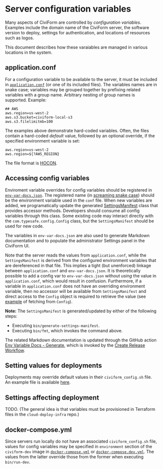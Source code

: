 # Server configuration variables

Many aspects of CiviForm are controlled by *configuration variables*. Examples include the domain name of the CiviForm server, the software version to deploy, settings for authentication, and locations of resources such as logos.

This document describes how these varaiables are managed in various locations in the system.

## application.conf

For a configuration variable to be available to the server, it must be included in [`application.conf`](https://github.com/civiform/civiform/blob/main/server/conf/application.conf) (or one of its included files). The variables names are in snake case; variables may be grouped together by prefixing related variables with a group name. Arbitrary nesting of group names is supported. Example:

```
## AWS
aws.region=us-west-2
aws.s3.bucket=civiform-local-s3
aws.s3.filelimitmb=100
```

The examples above demonstrate hard-coded variables. Often, the files contain a hard-coded *default* value, followed by an optional override, if the specified environment variable is set:

```
aws.region=us-west-2
aws.region=${?AWS_REGION}
```

The file format is [HOCON](https://www.playframework.com/documentation/2.8.x/ConfigFile).

## Accessing config variables

Enviroment variable overrides for config variables should be registered in [`env-var-docs.json`](https://github.com/civiform/civiform/blob/main/server/conf/env-var-docs.json). The registered name (in [screaming snake case](https://en.wiktionary.org/wiki/screaming_snake_case)) should be the environment variable used in the `conf` file. When new variables are added, we programatically update the generated [SettingsManifest](https://github.com/civiform/civiform/blob/main/server/app/services/settings/SettingsManifest.java) class that provides accessor methods. Developers should consume all config variables through this class. Some existing code may interact directly with the `com.typesafe.config.Config` class, but the `SettingsManifest` should be used for new code.

The variables in `env-var-docs.json` are also used to generate Markdown documentation and to populate the administrator Settings panel in the CiviForm UI.

Note that the server reads the values from `application.conf`, while the `SettingsManifest` is derived from the configured environment variables that are dereferenced in that file. This implies a tight (but unenforced) linkage between `application.conf` and `env-var-docs.json`. It is theoretically possible to add a config var to `env-var-docs.json` without *using* the value in `application.conf`, which would result in confusion. Furthermore, if a variable in `application.conf` does not have an overriding environment variable, then no accessor will be available from `SettingsManifest` and direct access to the `Config` object is required to retrieve the value (see [example](https://github.com/civiform/civiform/blob/b4d2a0c3e2b5f3d1244611afdf5ed81bd670a609/server/app/modules/EsriModule.java#L33) of fetching from `Config`).

**Note:** The `SettingsManifest` is generated/updated by either of the following steps:
* Executing `bin/generate-settings-manifest`.
* Executing `bin/fmt`, which invokes the command above.

The related Markdown documentation is updated through the GitHub action [Env Variable Docs - Generate](https://github.com/civiform/civiform/actions/workflows/generate_env_var_docs_markdown_for_release.yaml), which is invoked by the [Create Release Workflow](https://github.com/civiform/civiform/actions/workflows/release.yaml).

## Setting values for deployments

Deployments may override default values in their `civiform_config.sh` file. An example file is available [here](https://github.com/civiform/civiform-deploy/blob/main/civiform_config.example.sh).

## Settings affecting deployment

TODO. (The general idea is that variables must be provisioned in Terraform files in the `cloud-deploy-infra` repo.)

## docker-compose.yml

Since servers run locally do not have an associated `civiform_config.sh` file, values for config variables may be specified in `environment` section of the `civiform-dev` image in [`docker-compose.yml`](https://github.com/civiform/civiform/blob/fa7166b05ba146bccf41b107b457d277df283530/docker-compose.yml#L63) or [`docker-compose.dev.yml`](https://github.com/civiform/civiform/blob/main/docker-compose.dev.yml). The values from the latter override those from the former when executing `bin/run-dev`.
